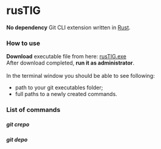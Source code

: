 # rusTIG
**No dependency** Git CLI extension written in [Rust](https://www.rust-lang.org/).
### How to use
**Download** executable file from here: [rusTIG.exe](https://github.com/FireWall-e/rusTIG/raw/master/target/release/rusTIG.exe)<br/>
After download completed, **run it as administrator**.<br/>
<br/>In the terminal window you should be able to see following:
- path to your git executables folder;
- full paths to a newly created commands.
### List of commands
##### git crepo<br/>
##### git depo
